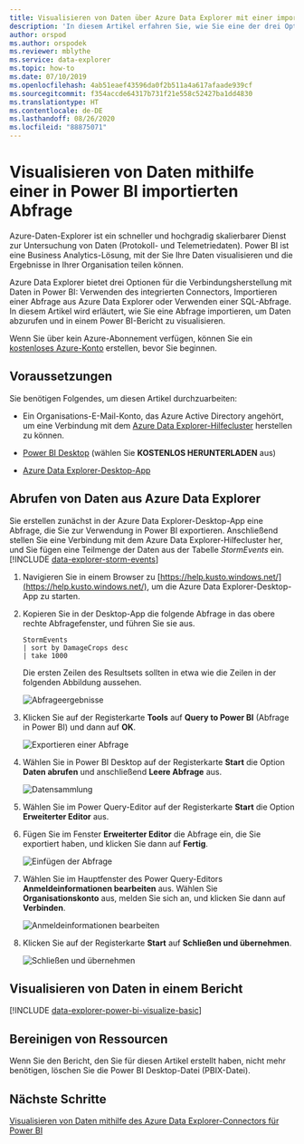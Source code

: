 ```yaml
---
title: Visualisieren von Daten über Azure Data Explorer mit einer importierten Abfrage in Power BI
description: 'In diesem Artikel erfahren Sie, wie Sie eine der drei Optionen zum Visualisieren von Daten in Power BI verwenden: das Importieren einer Abfrage aus Azure Data Explorer.'
author: orspod
ms.author: orspodek
ms.reviewer: mblythe
ms.service: data-explorer
ms.topic: how-to
ms.date: 07/10/2019
ms.openlocfilehash: 4ab51eaef43596da0f2b511a4a617afaade939cf
ms.sourcegitcommit: f354accde64317b731f21e558c52427ba1dd4830
ms.translationtype: HT
ms.contentlocale: de-DE
ms.lasthandoff: 08/26/2020
ms.locfileid: "88875071"
---
```

# <a name="visualize-data-using-a-query-imported-into-power-bi"></a>Visualisieren von Daten mithilfe einer in Power BI importierten Abfrage

Azure-Daten-Explorer ist ein schneller und hochgradig skalierbarer Dienst zur Untersuchung von Daten (Protokoll- und Telemetriedaten). Power BI ist eine Business Analytics-Lösung, mit der Sie Ihre Daten visualisieren und die Ergebnisse in Ihrer Organisation teilen können.

Azure Data Explorer bietet drei Optionen für die Verbindungsherstellung mit Daten in Power BI: Verwenden des integrierten Connectors, Importieren einer Abfrage aus Azure Data Explorer oder Verwenden einer SQL-Abfrage. In diesem Artikel wird erläutert, wie Sie eine Abfrage importieren, um Daten abzurufen und in einem Power BI-Bericht zu visualisieren.

Wenn Sie über kein Azure-Abonnement verfügen, können Sie ein [kostenloses Azure-Konto](https://azure.microsoft.com/free/) erstellen, bevor Sie beginnen.

## <a name="prerequisites"></a>Voraussetzungen

Sie benötigen Folgendes, um diesen Artikel durchzuarbeiten:

* Ein Organisations-E-Mail-Konto, das Azure Active Directory angehört, um eine Verbindung mit dem [Azure Data Explorer-Hilfecluster](https://dataexplorer.azure.com/clusters/help/databases/samples) herstellen zu können.

* [Power BI Desktop](https://powerbi.microsoft.com/get-started/) (wählen Sie **KOSTENLOS HERUNTERLADEN** aus)

* [Azure Data Explorer-Desktop-App](kusto/tools/kusto-explorer.md)

## <a name="get-data-from-azure-data-explorer"></a>Abrufen von Daten aus Azure Data Explorer

Sie erstellen zunächst in der Azure Data Explorer-Desktop-App eine Abfrage, die Sie zur Verwendung in Power BI exportieren. Anschließend stellen Sie eine Verbindung mit dem Azure Data Explorer-Hilfecluster her, und Sie fügen eine Teilmenge der Daten aus der Tabelle *StormEvents* ein. [!INCLUDE [data-explorer-storm-events](includes/data-explorer-storm-events.md)]

1. Navigieren Sie in einem Browser zu [https://help.kusto.windows.net/](https://help.kusto.windows.net/), um die Azure Data Explorer-Desktop-App zu starten.

1. Kopieren Sie in der Desktop-App die folgende Abfrage in das obere rechte Abfragefenster, und führen Sie sie aus.

    ```Kusto
    StormEvents
    | sort by DamageCrops desc
    | take 1000
    ```

    Die ersten Zeilen des Resultsets sollten in etwa wie die Zeilen in der folgenden Abbildung aussehen.

    ![Abfrageergebnisse](media/power-bi-imported-query/query-results.png)

1. Klicken Sie auf der Registerkarte **Tools** auf **Query to Power BI** (Abfrage in Power BI) und dann auf **OK**.

    ![Exportieren einer Abfrage](media/power-bi-imported-query/export-query.png)

1. Wählen Sie in Power BI Desktop auf der Registerkarte **Start** die Option **Daten abrufen** und anschließend **Leere Abfrage** aus.

    ![Datensammlung](media/power-bi-imported-query/get-data.png)

1. Wählen Sie im Power Query-Editor auf der Registerkarte **Start** die Option **Erweiterter Editor** aus.

1. Fügen Sie im Fenster **Erweiterter Editor** die Abfrage ein, die Sie exportiert haben, und klicken Sie dann auf **Fertig**.

    ![Einfügen der Abfrage](media/power-bi-imported-query/paste-query.png)

1. Wählen Sie im Hauptfenster des Power Query-Editors **Anmeldeinformationen bearbeiten** aus. Wählen Sie **Organisationskonto** aus, melden Sie sich an, und klicken Sie dann auf **Verbinden**.

    ![Anmeldeinformationen bearbeiten](media/power-bi-imported-query/edit-credentials.png)

1. Klicken Sie auf der Registerkarte **Start** auf **Schließen und übernehmen**.

    ![Schließen und übernehmen](media/power-bi-imported-query/close-apply.png)

## <a name="visualize-data-in-a-report"></a>Visualisieren von Daten in einem Bericht

[!INCLUDE [data-explorer-power-bi-visualize-basic](includes/data-explorer-power-bi-visualize-basic.md)]

## <a name="clean-up-resources"></a>Bereinigen von Ressourcen

Wenn Sie den Bericht, den Sie für diesen Artikel erstellt haben, nicht mehr benötigen, löschen Sie die Power BI Desktop-Datei (PBIX-Datei).

## <a name="next-steps"></a>Nächste Schritte

[Visualisieren von Daten mithilfe des Azure Data Explorer-Connectors für Power BI](power-bi-connector.md)